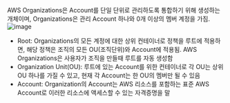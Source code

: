 AWS Organizations은 Account를 단일 단위로 관리하도록 통합하기 위해 생성하는 개체이며, Organizations은 관리 Account 하나와 0개 이상의 멤버 계정을 가짐.
![image](https://github.com/jaehwanjoa/jae_aws/assets/90813478/08d81822-14ba-4eae-b194-253a3002d5cf)
- Root: Organizations의 모든 계정에 대한 상위 컨테이너로 정책을 루트에 적용하면, 해당 정책은 조직의 모든 OU(조직단위)와 Account에 적용됨. AWS Organizations은 사용자가 조직을 만들때 루트를 자동 생성함
- Organization Unit(OU): 루트에 있는 Account를 위한 컨테이너로 각 OU는 상위 OU 하나를 가질 수 있고, 현재 각 Account는 한 OU의 멤버만 될 수 있음
- Account: Organization의 Account는 AWS 리소스를 포함하는 표준 AWS Account로 이러한 리소스에 액세스할 수 있는 자격증명을 말
